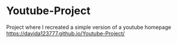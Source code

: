 # Youtube-Project
Project where I recreated a simple version of a youtube homepage 
https://davida123777.github.io/Youtube-Project/

